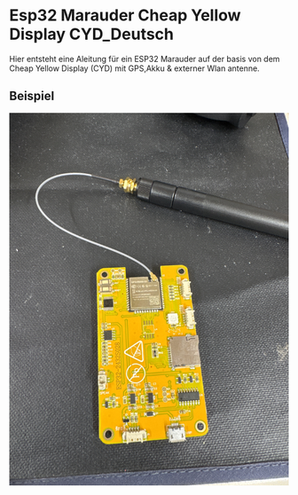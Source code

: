 
# Esp32 Marauder Cheap Yellow Display CYD_Deutsch


Hier entsteht eine Aleitung für ein ESP32 Marauder auf der basis von dem Cheap Yellow Display (CYD) mit GPS,Akku & externer Wlan antenne.

## Beispiel 

![App Screenshot](https://github.com/BlushTTV/Esp32_Marauder_Cheap_Yellow_Display_CYD_Deutsch/blob/main/IMG_4117.JPG?raw=true)
